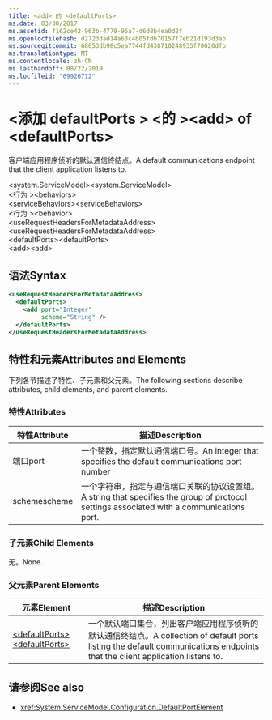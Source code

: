 ```yaml
---
title: <add> 的 <defaultPorts>
ms.date: 03/30/2017
ms.assetid: f162ce42-963b-4779-96a7-d6d8b4ea0d2f
ms.openlocfilehash: d2723dad14a63c4b05fdb70157f7eb21d193d3ab
ms.sourcegitcommit: 68653db98c5ea7744fd438710248935f70020dfb
ms.translationtype: MT
ms.contentlocale: zh-CN
ms.lasthandoff: 08/22/2019
ms.locfileid: "69926712"
---
```

# <a name="add-of-defaultports"></a><span data-ttu-id="8b3bd-102">\<添加 defaultPorts > \<的 ></span><span class="sxs-lookup"><span data-stu-id="8b3bd-102">\<add> of \<defaultPorts></span></span>
<span data-ttu-id="8b3bd-103">客户端应用程序侦听的默认通信终结点。</span><span class="sxs-lookup"><span data-stu-id="8b3bd-103">A default communications endpoint that the client application listens to.</span></span>  
  
 <span data-ttu-id="8b3bd-104">\<system.ServiceModel></span><span class="sxs-lookup"><span data-stu-id="8b3bd-104">\<system.ServiceModel></span></span>  
<span data-ttu-id="8b3bd-105">\<行为 ></span><span class="sxs-lookup"><span data-stu-id="8b3bd-105">\<behaviors></span></span>  
<span data-ttu-id="8b3bd-106">\<serviceBehaviors></span><span class="sxs-lookup"><span data-stu-id="8b3bd-106">\<serviceBehaviors></span></span>  
<span data-ttu-id="8b3bd-107">\<行为 ></span><span class="sxs-lookup"><span data-stu-id="8b3bd-107">\<behavior></span></span>  
<span data-ttu-id="8b3bd-108">\<useRequestHeadersForMetadataAddress></span><span class="sxs-lookup"><span data-stu-id="8b3bd-108">\<useRequestHeadersForMetadataAddress></span></span>  
<span data-ttu-id="8b3bd-109">\<defaultPorts></span><span class="sxs-lookup"><span data-stu-id="8b3bd-109">\<defaultPorts></span></span>  
<span data-ttu-id="8b3bd-110">\<add></span><span class="sxs-lookup"><span data-stu-id="8b3bd-110">\<add></span></span>  
  
## <a name="syntax"></a><span data-ttu-id="8b3bd-111">语法</span><span class="sxs-lookup"><span data-stu-id="8b3bd-111">Syntax</span></span>  
  
```xml  
<useRequestHeadersForMetadataAddress>
  <defaultPorts>
    <add port="Integer"
         scheme="String" />
  </defaultPorts>
</useRequestHeadersForMetadataAddress>
```  
  
## <a name="attributes-and-elements"></a><span data-ttu-id="8b3bd-112">特性和元素</span><span class="sxs-lookup"><span data-stu-id="8b3bd-112">Attributes and Elements</span></span>  
 <span data-ttu-id="8b3bd-113">下列各节描述了特性、子元素和父元素。</span><span class="sxs-lookup"><span data-stu-id="8b3bd-113">The following sections describe attributes, child elements, and parent elements.</span></span>  
  
### <a name="attributes"></a><span data-ttu-id="8b3bd-114">特性</span><span class="sxs-lookup"><span data-stu-id="8b3bd-114">Attributes</span></span>  
  
|<span data-ttu-id="8b3bd-115">特性</span><span class="sxs-lookup"><span data-stu-id="8b3bd-115">Attribute</span></span>|<span data-ttu-id="8b3bd-116">描述</span><span class="sxs-lookup"><span data-stu-id="8b3bd-116">Description</span></span>|  
|---------------|-----------------|  
|<span data-ttu-id="8b3bd-117">端口</span><span class="sxs-lookup"><span data-stu-id="8b3bd-117">port</span></span>|<span data-ttu-id="8b3bd-118">一个整数，指定默认通信端口号。</span><span class="sxs-lookup"><span data-stu-id="8b3bd-118">An integer that specifies the default communications port number</span></span>|  
|<span data-ttu-id="8b3bd-119">scheme</span><span class="sxs-lookup"><span data-stu-id="8b3bd-119">scheme</span></span>|<span data-ttu-id="8b3bd-120">一个字符串，指定与通信端口关联的协议设置组。</span><span class="sxs-lookup"><span data-stu-id="8b3bd-120">A string that specifies the group of protocol settings associated with a communications port.</span></span>|  
  
### <a name="child-elements"></a><span data-ttu-id="8b3bd-121">子元素</span><span class="sxs-lookup"><span data-stu-id="8b3bd-121">Child Elements</span></span>  
 <span data-ttu-id="8b3bd-122">无。</span><span class="sxs-lookup"><span data-stu-id="8b3bd-122">None.</span></span>  
  
### <a name="parent-elements"></a><span data-ttu-id="8b3bd-123">父元素</span><span class="sxs-lookup"><span data-stu-id="8b3bd-123">Parent Elements</span></span>  
  
|<span data-ttu-id="8b3bd-124">元素</span><span class="sxs-lookup"><span data-stu-id="8b3bd-124">Element</span></span>|<span data-ttu-id="8b3bd-125">描述</span><span class="sxs-lookup"><span data-stu-id="8b3bd-125">Description</span></span>|  
|-------------|-----------------|  
|[<span data-ttu-id="8b3bd-126">\<defaultPorts></span><span class="sxs-lookup"><span data-stu-id="8b3bd-126">\<defaultPorts></span></span>](defaultports.md)|<span data-ttu-id="8b3bd-127">一个默认端口集合，列出客户端应用程序侦听的默认通信终结点。</span><span class="sxs-lookup"><span data-stu-id="8b3bd-127">A collection of default ports listing the default communications endpoints that the client application listens to.</span></span>|  
  
## <a name="see-also"></a><span data-ttu-id="8b3bd-128">请参阅</span><span class="sxs-lookup"><span data-stu-id="8b3bd-128">See also</span></span>

- <xref:System.ServiceModel.Configuration.DefaultPortElement>
